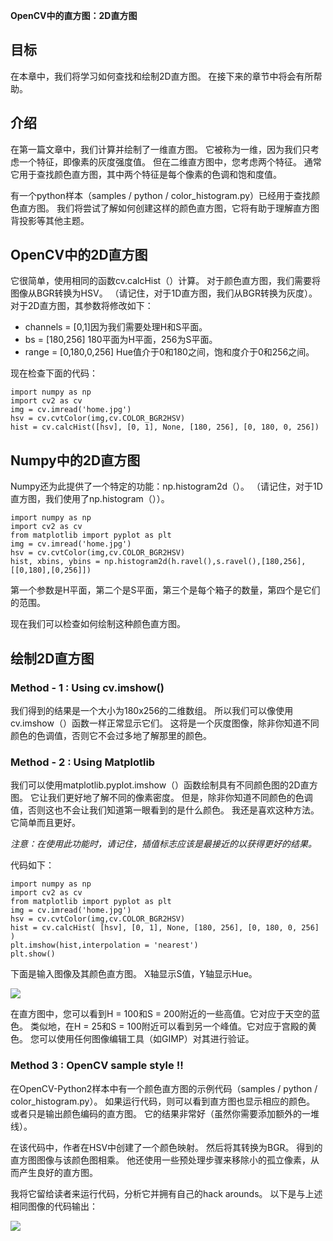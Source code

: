 **OpenCV中的直方图：2D直方图**

## 目标 ##

在本章中，我们将学习如何查找和绘制2D直方图。 在接下来的章节中将会有所帮助。

## 介绍 ##

在第一篇文章中，我们计算并绘制了一维直方图。 它被称为一维，因为我们只考虑一个特征，即像素的灰度强度值。 但在二维直方图中，您考虑两个特征。 通常它用于查找颜色直方图，其中两个特征是每个像素的色调和饱和度值。

有一个python样本（samples / python / color_histogram.py）已经用于查找颜色直方图。 我们将尝试了解如何创建这样的颜色直方图，它将有助于理解直方图背投影等其他主题。

## OpenCV中的2D直方图 ##

它很简单，使用相同的函数cv.calcHist（）计算。 对于颜色直方图，我们需要将图像从BGR转换为HSV。 （请记住，对于1D直方图，我们从BGR转换为灰度）。 对于2D直方图，其参数将修改如下：

- channels = [0,1]因为我们需要处理H和S平面。
- bs = [180,256] 180平面为H平面，256为S平面。
- range = [0,180,0,256] Hue值介于0和180之间，饱和度介于0和256之间。

现在检查下面的代码：

	import numpy as np
	import cv2 as cv
	img = cv.imread('home.jpg')
	hsv = cv.cvtColor(img,cv.COLOR_BGR2HSV)
	hist = cv.calcHist([hsv], [0, 1], None, [180, 256], [0, 180, 0, 256])

## Numpy中的2D直方图 ##

Numpy还为此提供了一个特定的功能：np.histogram2d（）。 （请记住，对于1D直方图，我们使用了np.histogram（））。

	import numpy as np
	import cv2 as cv
	from matplotlib import pyplot as plt
	img = cv.imread('home.jpg')
	hsv = cv.cvtColor(img,cv.COLOR_BGR2HSV)
	hist, xbins, ybins = np.histogram2d(h.ravel(),s.ravel(),[180,256],[[0,180],[0,256]])

第一个参数是H平面，第二个是S平面，第三个是每个箱子的数量，第四个是它们的范围。

现在我们可以检查如何绘制这种颜色直方图。

## 绘制2D直方图 ##

### Method - 1 : Using cv.imshow() ###

我们得到的结果是一个大小为180x256的二维数组。 所以我们可以像使用cv.imshow（）函数一样正常显示它们。 这将是一个灰度图像，除非你知道不同颜色的色调值，否则它不会过多地了解那里的颜色。

### Method - 2 : Using Matplotlib ###

我们可以使用matplotlib.pyplot.imshow（）函数绘制具有不同颜色图的2D直方图。 它让我们更好地了解不同的像素密度。 但是，除非你知道不同颜色的色调值，否则这也不会让我们知道第一眼看到的是什么颜色。 我还是喜欢这种方法。 它简单而且更好。

*注意：在使用此功能时，请记住，插值标志应该是最接近的以获得更好的结果。*

代码如下：

	import numpy as np
	import cv2 as cv
	from matplotlib import pyplot as plt
	img = cv.imread('home.jpg')
	hsv = cv.cvtColor(img,cv.COLOR_BGR2HSV)
	hist = cv.calcHist( [hsv], [0, 1], None, [180, 256], [0, 180, 0, 256] )
	plt.imshow(hist,interpolation = 'nearest')
	plt.show()

下面是输入图像及其颜色直方图。 X轴显示S值，Y轴显示Hue。

![](https://docs.opencv.org/4.1.1/2dhist_matplotlib.jpg)

在直方图中，您可以看到H = 100和S = 200附近的一些高值。它对应于天空的蓝色。 类似地，在H = 25和S = 100附近可以看到另一个峰值。它对应于宫殿的黄色。 您可以使用任何图像编辑工具（如GIMP）对其进行验证。

### Method 3 : OpenCV sample style !! ###

在OpenCV-Python2样本中有一个颜色直方图的示例代码（samples / python / color_histogram.py）。 如果运行代码，则可以看到直方图也显示相应的颜色。 或者只是输出颜色编码的直方图。 它的结果非常好（虽然你需要添加额外的一堆线）。

在该代码中，作者在HSV中创建了一个颜色映射。 然后将其转换为BGR。 得到的直方图图像与该颜色图相乘。 他还使用一些预处理步骤来移除小的孤立像素，从而产生良好的直方图。

我将它留给读者来运行代码，分析它并拥有自己的hack arounds。 以下是与上述相同图像的代码输出：

![](https://docs.opencv.org/4.1.1/2dhist_opencv.jpg)